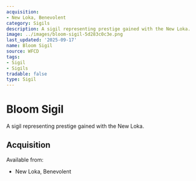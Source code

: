 ```yaml
---
acquisition:
- New Loka, Benevolent
category: Sigils
description: A sigil representing prestige gained with the New Loka.
image: ../images/bloom-sigil-5d283c0c3e.png
last_updated: '2025-09-17'
name: Bloom Sigil
source: WFCD
tags:
- Sigil
- Sigils
tradable: false
type: Sigil
---
```


# Bloom Sigil

A sigil representing prestige gained with the New Loka.

## Acquisition

Available from:
- New Loka, Benevolent

